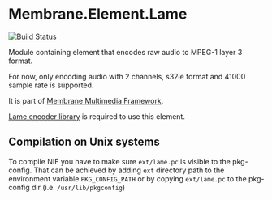 # Membrane.Element.Lame

[![Build Status](https://travis-ci.com/membraneframework/membrane-element-lame.svg?branch=master)](https://travis-ci.com/membraneframework/membrane-element-lame)

Module containing element that encodes raw audio to MPEG-1 layer 3 format.

For now, only encoding audio with 2 channels, s32le format and 41000 sample rate is supported.

It is part of [Membrane Multimedia Framework](https://membraneframework.org).

[Lame encoder library](http://lame.sourceforge.net) is required to use this element.

## Compilation on Unix systems

To compile NIF you have to make sure `ext/lame.pc` is visible to the pkg-config.
That can be achieved by adding `ext` directory path to the environment variable `PKG_CONFIG_PATH`
or by copying `ext/lame.pc` to the pkg-config dir (i.e. `/usr/lib/pkgconfig`)
